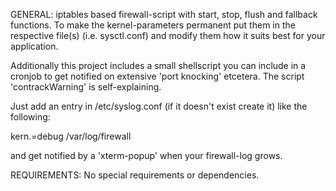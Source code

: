 GENERAL:
iptables based firewall-script with start, stop, flush and fallback functions.
To make the kernel-parameters permanent put them in the respective file(s)
(i.e. sysctl.conf) and modify them how it suits best for your application.

Additionally this project includes a small shellscript you can include in
a cronjob to get notified on extensive 'port knocking' etcetera.
The script 'contrackWarning' is self-explaining.

Just add an entry in /etc/syslog.conf (if it doesn't exist create it)
like the following:

kern.=debug     /var/log/firewall

and get notified by a 'xterm-popup' when your firewall-log grows.


REQUIREMENTS:
No special requirements or dependencies.

